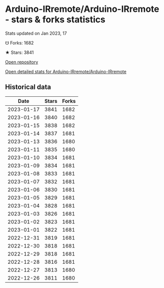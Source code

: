 # Arduino-IRremote/Arduino-IRremote - stars & forks statistics

Stats updated on Jan 2023, 17

☋ Forks: 1682

★ Stars: 3841

[Open repository](https://github.com/Arduino-IRremote/Arduino-IRremote)

[Open detailed stats for Arduino-IRremote/Arduino-IRremote](https://reviewgithub.com/rep/Arduino-IRremote/Arduino-IRremote)

## Historical data
| Date | Stars | Forks |
|------|-------|-------|
| 2023-01-17 | 3841 | 1682 | 
| 2023-01-16 | 3840 | 1682 | 
| 2023-01-15 | 3838 | 1682 | 
| 2023-01-14 | 3837 | 1681 | 
| 2023-01-13 | 3836 | 1680 | 
| 2023-01-11 | 3835 | 1680 | 
| 2023-01-10 | 3834 | 1681 | 
| 2023-01-09 | 3834 | 1681 | 
| 2023-01-08 | 3833 | 1681 | 
| 2023-01-07 | 3832 | 1681 | 
| 2023-01-06 | 3830 | 1681 | 
| 2023-01-05 | 3829 | 1681 | 
| 2023-01-04 | 3828 | 1681 | 
| 2023-01-03 | 3826 | 1681 | 
| 2023-01-02 | 3823 | 1681 | 
| 2023-01-01 | 3822 | 1681 | 
| 2022-12-31 | 3819 | 1681 | 
| 2022-12-30 | 3818 | 1681 | 
| 2022-12-29 | 3818 | 1681 | 
| 2022-12-28 | 3816 | 1681 | 
| 2022-12-27 | 3813 | 1680 | 
| 2022-12-26 | 3811 | 1680 | 

